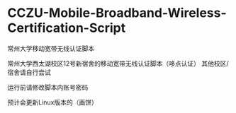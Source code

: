# CCZU-Mobile-Broadband-Wireless-Certification-Script
常州大学移动宽带无线认证脚本

常州大学西太湖校区12号新宿舍的移动宽带无线认证脚本（哆点认证） 其他校区/宿舍请自行尝试

运行前请修改脚本内账号密码

预计会更新Linux版本的（画饼）
